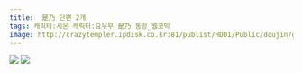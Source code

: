 ```yaml
---
title:  是乃 단편 2개
tags: 캐릭터:시온 캐릭터:요우무 是乃 동방_웹코믹
image: http://crazytempler.ipdisk.co.kr:81/publist/HDD1/Public/doujin/ghap/5862/001.jpg
---
```

<img src="http://crazytempler.ipdisk.co.kr:81/publist/HDD1/Public/doujin/ghap/5862/001.jpg">
<img src="http://crazytempler.ipdisk.co.kr:81/publist/HDD1/Public/doujin/ghap/5862/002.jpg">
